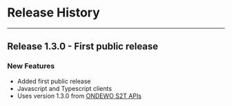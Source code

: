 # Release History
*****************

## Release 1.3.0 - First public release

### New Features
 * Added first public release
 * Javascript and Typescript clients
 * Uses version 1.3.0 from <a href="https://github.com/ondewo/ondewo-s2t-api">ONDEWO S2T APIs</a>